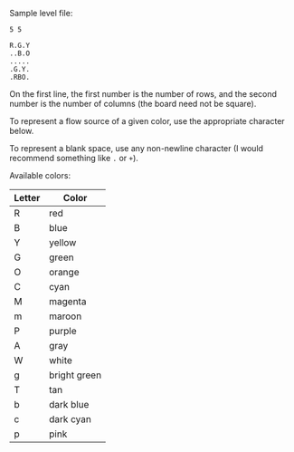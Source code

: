 Sample level file:

```
5 5

R.G.Y
..B.O
.....
.G.Y.
.RBO.
```

On the first line, the first number is the number of rows, and the second number is the number of columns (the board need not be square).

To represent a flow source of a given color, use the appropriate character below.

To represent a blank space, use any non-newline character (I would recommend something like `.` or `+`).

Available colors:

| Letter | Color        |
|--------|--------------|
| R      | red          |
| B      | blue         |
| Y      | yellow       |
| G      | green        |
| O      | orange       |
| C      | cyan         |
| M      | magenta      |
| m      | maroon       |
| P      | purple       |
| A      | gray         |
| W      | white        |
| g      | bright green |
| T      | tan          |
| b      | dark blue    |
| c      | dark cyan    |
| p      | pink         |